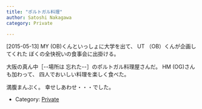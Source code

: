 ```yaml
---
title: "ポルトガル料理"
author: Satoshi Nakagawa
category: Private

---
```


[2015-05-13]  MY (OB)くんといっしょに大学を出て、
UT （OB）くんが企画してくれた
ぼくの全快祝いの食事会に出掛ける。

 大阪の真ん中［--場所は
忘れた--］のポルトガル料理屋さんだ。
HM (OG)さんも加わって、
四人でおいしい料理を楽しく食べた。

 満腹まんぷく。
幸せしあわせ・・・でした。

- Category: [Private](categories.html#Private)

